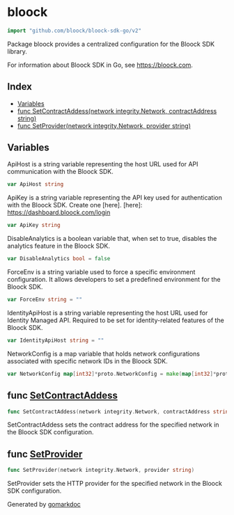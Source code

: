<!-- Code generated by gomarkdoc. DO NOT EDIT -->

# bloock

```go
import "github.com/bloock/bloock-sdk-go/v2"
```

Package bloock provides a centralized configuration for the Bloock SDK library.

For information about Bloock SDK in Go, see https://bloock.com.

## Index

- [Variables](#variables)
- [func SetContractAddess\(network integrity.Network, contractAddress string\)](#SetContractAddess)
- [func SetProvider\(network integrity.Network, provider string\)](#SetProvider)

## Variables

<a name="ApiHost"></a>ApiHost is a string variable representing the host URL used for API communication with the Bloock SDK.

```go
var ApiHost string
```

<a name="ApiKey"></a>ApiKey is a string variable representing the API key used for authentication with the Bloock SDK. Create one \[here\]. \[here\]: https://dashboard.bloock.com/login

```go
var ApiKey string
```

<a name="DisableAnalytics"></a>DisableAnalytics is a boolean variable that, when set to true, disables the analytics feature in the Bloock SDK.

```go
var DisableAnalytics bool = false
```

<a name="ForceEnv"></a>ForceEnv is a string variable used to force a specific environment configuration. It allows developers to set a predefined environment for the Bloock SDK.

```go
var ForceEnv string = ""
```

<a name="IdentityApiHost"></a>IdentityApiHost is a string variable representing the host URL used for Identity Managed API. Required to be set for identity\-related features of the Bloock SDK.

```go
var IdentityApiHost string = ""
```

<a name="NetworkConfig"></a>NetworkConfig is a map variable that holds network configurations associated with specific network IDs in the Bloock SDK.

```go
var NetworkConfig map[int32]*proto.NetworkConfig = make(map[int32]*proto.NetworkConfig)
```

<a name="SetContractAddess"></a>

## func [SetContractAddess](https://github.com/bloock/bloock-sdk/blob/master/languages/go/bloock.go#L47)

```go
func SetContractAddess(network integrity.Network, contractAddress string)
```

SetContractAddess sets the contract address for the specified network in the Bloock SDK configuration.

<a name="SetProvider"></a>

## func [SetProvider](https://github.com/bloock/bloock-sdk/blob/master/languages/go/bloock.go#L36)

```go
func SetProvider(network integrity.Network, provider string)
```

SetProvider sets the HTTP provider for the specified network in the Bloock SDK configuration.

Generated by [gomarkdoc](https://github.com/princjef/gomarkdoc)
